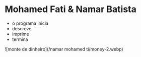# Mohamed Fati & Namar Batista

* o programa inicia
* descreve 
* imprime
* termina

![monte de dinheiro](/namar mohamed ti/money-2.webp)
